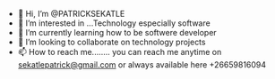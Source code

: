 - 👋 Hi, I’m @PATRICKSEKATLE
- 👀 I’m interested in ...Technology especially software
- 🌱 I’m currently learning how to be softwere developer
- 💞️ I’m looking to collaborate on technology projects
- 📫 How to reach me........ you can reach me anytime on sekatlepatrick@gmail.com or  always available here +26659816094

<!---
PATRICKSEKATLE/PATRICKSEKATLE is a ✨ special ✨ repository because its `README.md` (this file) appears on your GitHub profile.
You can click the Preview link to take a look at your changes.
--->
